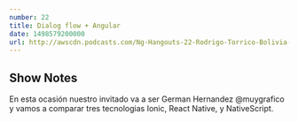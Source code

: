 ```yaml
---
number: 22
title: Dialog flow + Angular
date: 1498579200000
url: http://awscdn.podcasts.com/Ng-Hangouts-22-Rodrigo-Torrico-Bolivia-Dialog-flow-Angular-6551.mp3
---
```


## Show Notes

En esta ocasión nuestro invitado va a ser  German Hernandez @muygrafico y vamos a comparar tres tecnologias Ionic, React Native, y NativeScript.
